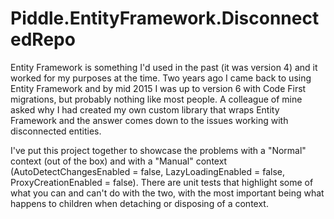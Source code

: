 # Piddle.EntityFramework.DisconnectedRepo

Entity Framework is something I'd used in the past (it was version 4) and it worked for my purposes at the time. Two years ago I came back to using Entity Framework and by mid 2015 I was up to version 6 with Code First migrations, but probably nothing like most people. A colleague of mine asked why I had created my own custom library that wraps Entity Framework and the answer comes down to the issues working with disconnected entities.

I've put this project together to showcase the problems with a "Normal" context (out of the box) and with a "Manual" context (AutoDetectChangesEnabled = false, LazyLoadingEnabled = false, ProxyCreationEnabled = false). There are unit tests that highlight some of what you can and can't do with the two, with the most important being what happens to children when detaching or disposing of a context.
